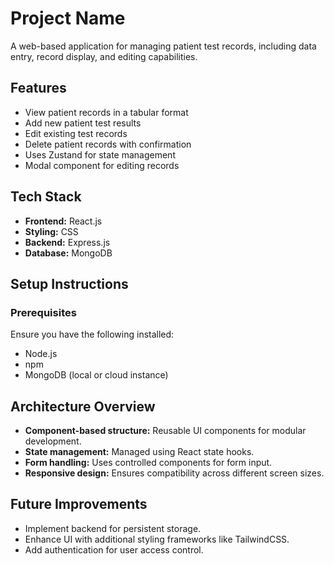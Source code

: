 # Project Name

A web-based application for managing patient test records, including data entry, record display, and editing capabilities.

## Features

- View patient records in a tabular format
- Add new patient test results
- Edit existing test records
- Delete patient records with confirmation
- Uses Zustand for state management
- Modal component for editing records

## Tech Stack

- **Frontend:** React.js
- **Styling:** CSS
- **Backend:** Express.js
- **Database:** MongoDB

## Setup Instructions

### Prerequisites

Ensure you have the following installed:

- Node.js
- npm
- MongoDB (local or cloud instance)

## Architecture Overview

- **Component-based structure:** Reusable UI components for modular development.
- **State management:** Managed using React state hooks.
- **Form handling:** Uses controlled components for form input.
- **Responsive design:** Ensures compatibility across different screen sizes.

## Future Improvements

- Implement backend for persistent storage.
- Enhance UI with additional styling frameworks like TailwindCSS.
- Add authentication for user access control.
